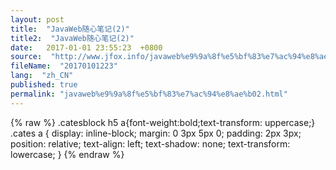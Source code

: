 ```yaml
---
layout: post
title:  "JavaWeb随心笔记(2)"
title2:  "JavaWeb随心笔记(2)"
date:   2017-01-01 23:55:23  +0800
source:  "http://www.jfox.info/javaweb%e9%9a%8f%e5%bf%83%e7%ac%94%e8%ae%b02.html"
fileName:  "20170101223"
lang:  "zh_CN"
published: true
permalink: "javaweb%e9%9a%8f%e5%bf%83%e7%ac%94%e8%ae%b02.html"
---
```

{% raw %}
.catesblock h5 a{font-weight:bold;text-transform: uppercase;}
.cates a {
display: inline-block;
margin: 0 3px 5px 0;
padding: 2px 3px;
position: relative;
text-align: left;
text-shadow: none;
text-transform: lowercase;
}
{% endraw %}